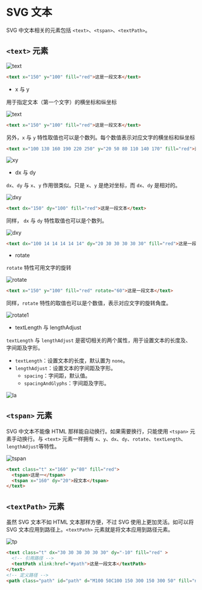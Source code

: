 # SVG 文本

SVG 中文本相关的元素包括 `<text>`、`<tspan>`、`<textPath>`。

## `<text>` 元素

![text](./imgs/text.svg)

```html
<text x="150" y="100" fill="red">这是一段文本</text>
```

- x 与 y

用于指定文本（第一个文字）的横坐标和纵坐标

![text](./imgs/xy0.svg)

```html
<text x="150" y="100" fill="red">这是一段文本</text>
```
另外，`x` 与 `y` 特性取值也可以是个数列。每个数值表示对应文字的横坐标和纵坐标

```html
<text x="100 130 160 190 220 250" y="20 50 80 110 140 170" fill="red">这是一段文本</text>
```

![xy](./imgs/xy1.svg)

- dx 与 dy

`dx`、`dy` 与 `x`、`y` 作用很类似。只是 `x`、`y` 是绝对坐标，而 `dx`、`dy` 是相对的。

![dxy](./imgs/dxy0.svg)

```html
<text dx="150" dy="100" fill="red">这是一段文本</text>
```

同样， `dx` 与 `dy` 特性取值也可以是个数列。

![dxy](./imgs/dxy1.svg)

```html
<text dx="100 14 14 14 14 14" dy="20 30 30 30 30 30" fill="red">这是一段文本</text>
```

- rotate

`rotate` 特性可用文字的旋转

![rotate](./imgs/rotate0.svg)

```html
<text x="150" y="100" fill="red" rotate="60">这是一段文本</text>
```
同样，`rotate` 特性的取值也可以是个数值，表示对应文字的旋转角度。

![rotate1](./imgs/rotate1.svg)

- textLength 与 lengthAdjust

`textLength` 与 `lengthAdjust` 是密切相关的两个属性，用于设置文本的长度及、字间距及字形。

- `textLength`：设置文本的长度，默认置为 `none`。
- `lengthAdjust`：设置文本的字间距及字形。
  - `spacing`：字间距，默认值。
  - `spacingAndGlyphs`：字间距及字形。

![la](./imgs/la.svg)


## `<tspan>` 元素

SVG 中文本不能像 HTML 那样能自动换行。如果需要换行，只能使用 `<tspan>` 元素手动换行。与 `<text>` 元素一样拥有 `x`、`y`、`dx`、`dy`、`rotate`、`textLength`、`lengthAdjust`等特性。

![tspan](./imgs/tspan.svg)

```html
<text class="t" x="160" y="80" fill="red">
  <tspan>这是一</tspan>
  <tspan x="160" dy="20">段文本</tspan>
</text>
```

## `<textPath>` 元素

虽然 SVG 文本不如 HTML 文本那样方便，不过 SVG 使用上更加灵活。如可以将 SVG 文本应用到路径上。`<textPath>` 元素就是将文本应用到路径元素。

![tp](./imgs/tp.svg)

```html
<text class="t" dx="30 30 30 30 30 30" dy="-10" fill="red" >
  <!-- 引用路径 -->
  <textPath xlink:href="#path">这是一段文本</textPath>
</text>
<!-- 定义路径 -->
<path class="path" id="path" d="M100 50C100 150 300 150 300 50" fill="none" stroke="#f1c7c4" stroke-width="" />
```